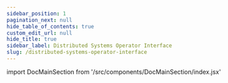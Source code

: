 ```yaml
---
sidebar_position: 1
pagination_next: null
hide_table_of_contents: true
custom_edit_url: null
hide_title: true
sidebar_label: Distributed Systems Operator Interface
slug: /distributed-systems-operator-interface
---
```


import DocMainSection from '/src/components/DocMainSection/index.jsx'

<DocMainSection />
